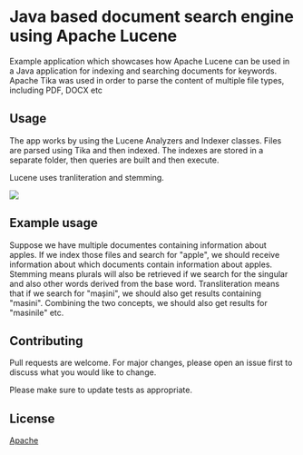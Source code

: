 # Java based document search engine using Apache Lucene

Example application which showcases how Apache Lucene can be used in a Java application for indexing and searching documents for keywords.
Apache Tika was used in order to parse the content of multiple file types, including PDF, DOCX etc

## Usage

The app works by using the Lucene Analyzers and Indexer classes. 
Files are parsed using Tika and then indexed. The indexes are stored in a separate folder, then queries are built and then execute.

Lucene uses tranliteration and stemming. 

<img src="https://www.knstek.com/wp-content/uploads/2015/01/lucence-flow-1.png">

## Example usage

Suppose we have multiple documentes containing information about apples. If we index those files and search for "apple", we should receive information about which documents contain information about apples. Stemming means plurals will also be retrieved if we search for the singular and also other words derived from the base word.
Transliteration means that if we search for "mașini", we should also get results containing "masini". Combining the two concepts, we should also get results for "masinile" etc.

## Contributing
Pull requests are welcome. For major changes, please open an issue first to discuss what you would like to change.

Please make sure to update tests as appropriate.

## License
[Apache](https://www.apache.org/licenses/LICENSE-2.0)

